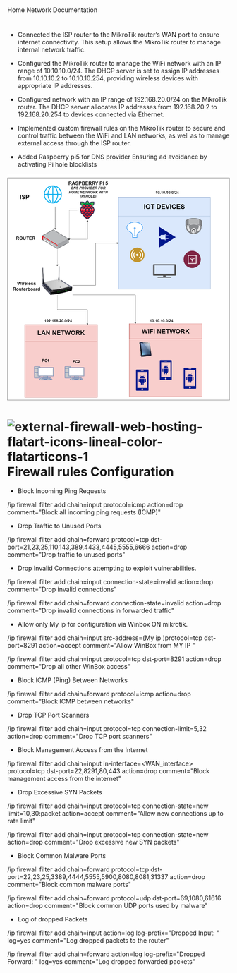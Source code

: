 <H1></H1> Home Network Documentation <H1></H1> 

-  Connected the ISP router to the MikroTik router’s WAN port to ensure internet connectivity. This setup allows the MikroTik router to manage internal network traffic.

-  Configured the MikroTik router to manage the WiFi network with an IP range of 10.10.10.0/24. The DHCP server is set to assign IP addresses from 10.10.10.2 to 10.10.10.254, providing wireless devices with appropriate IP addresses.

 - Configured network with an IP range of 192.168.20.0/24 on the MikroTik router. The DHCP server allocates IP addresses from 192.168.20.2 to 192.168.20.254 to devices connected via Ethernet.

 - Implemented custom firewall rules on the MikroTik router to secure and control traffic between the WiFi and LAN networks, as well as to manage external access through the ISP router.

 - Added Raspberry pi5 for DNS provider Ensuring ad avoidance by activating Pi hole blocklists
   


![WELCOME TO MY HOME NETWORK](https://github.com/ManolisCraftedTech/Home-Network/blob/main/%CE%97%CE%9F%CE%9C%CE%95%20%CE%9D%CE%95%CE%A4.drawio.png)


<h1> <img width="64" height="64" src="https://img.icons8.com/external-flatart-icons-lineal-color-flatarticons/64/external-firewall-web-hosting-flatart-icons-lineal-color-flatarticons-1.png" alt="external-firewall-web-hosting-flatart-icons-lineal-color-flatarticons-1"/> Firewall rules Configuration </h1>

- Block  Incoming Ping Requests

/ip firewall filter add chain=input protocol=icmp action=drop comment="Block all incoming ping requests (ICMP)"

- Drop Traffic to Unused Ports

/ip firewall filter add chain=forward protocol=tcp dst-port=21,23,25,110,143,389,4433,4445,5555,6666 action=drop comment="Drop traffic to unused ports"

- Drop Invalid Connections  attempting to exploit vulnerabilities.

/ip firewall filter add chain=input connection-state=invalid action=drop comment="Drop invalid connections"

/ip firewall filter add chain=forward connection-state=invalid action=drop comment="Drop invalid connections in forwarded traffic"

- Allow only My ip for configuration via Winbox ON mikrotik.

/ip firewall filter add chain=input src-address=(My ip )protocol=tcp dst-port=8291 action=accept comment="Allow WinBox from MY IP "

/ip firewall filter add chain=input protocol=tcp dst-port=8291 action=drop comment="Drop all other WinBox access"

- Block ICMP (Ping) Between Networks

/ip firewall filter add chain=forward protocol=icmp action=drop comment="Block ICMP between networks"

- Drop TCP Port Scanners

/ip firewall filter add chain=input protocol=tcp connection-limit=5,32 action=drop comment="Drop TCP port scanners"

- Block Management Access from the Internet

/ip firewall filter add chain=input in-interface=<WAN_interface> protocol=tcp dst-port=22,8291,80,443 action=drop comment="Block management access from the internet"

- Drop Excessive SYN Packets

/ip firewall filter add chain=input protocol=tcp connection-state=new limit=10,30:packet action=accept comment="Allow new connections up to rate limit"

/ip firewall filter add chain=input protocol=tcp connection-state=new action=drop comment="Drop excessive new SYN packets"

- Block Common Malware Ports

/ip firewall filter add chain=forward protocol=tcp dst-port=22,23,25,3389,4444,5555,5900,8080,8081,31337 action=drop comment="Block common malware ports"

/ip firewall filter add chain=forward protocol=udp dst-port=69,1080,61616 action=drop comment="Block common UDP ports used by malware"

- Log of dropped Packets

/ip firewall filter add chain=input action=log log-prefix="Dropped Input: " log=yes comment="Log dropped packets to the router"

/ip firewall filter add chain=forward action=log log-prefix="Dropped Forward: " log=yes comment="Log dropped forwarded packets"
